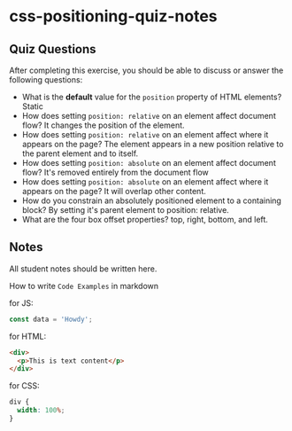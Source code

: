 # css-positioning-quiz-notes

## Quiz Questions

After completing this exercise, you should be able to discuss or answer the following questions:

- What is the **default** value for the `position` property of HTML elements?
  Static
- How does setting `position: relative` on an element affect document flow?
  It changes the position of the element.
- How does setting `position: relative` on an element affect where it appears on the page?
  The element appears in a new position relative to the parent element and to itself.
- How does setting `position: absolute` on an element affect document flow?
  It's removed entirely from the document flow
- How does setting `position: absolute` on an element affect where it appears on the page?
  It will overlap other content.
- How do you constrain an absolutely positioned element to a containing block?
  By setting it's parent element to position: relative.
- What are the four box offset properties?
  top, right, bottom, and left.

## Notes

All student notes should be written here.

How to write `Code Examples` in markdown

for JS:

```javascript
const data = 'Howdy';
```

for HTML:

```html
<div>
  <p>This is text content</p>
</div>
```

for CSS:

```css
div {
  width: 100%;
}
```
